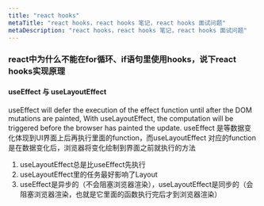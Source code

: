 ```yaml
---
title: "react hooks"
metaTitle: "react hooks，react hooks 笔记，react hooks 面试问题"
metaDescription: "react hooks，react hooks 笔记，react hooks 面试问题"
---
```



### react中为什么不能在for循环、if语句里使用hooks，说下react hooks实现原理





#### useEffect 与 useLayoutEffect
useEffect will defer the execution of the effect function until after the DOM mutations are painted, With useLayoutEffect, the computation will be triggered before the browser has painted the update.
useEffect 是等数据变化体现到UI界面上后再执行里面的function，而useLayoutEffect 对应的function 是在数据变化后，浏览器将变化绘制到界面之前就执行的方法

1. useLayoutEffect总是比useEffect先执行
1. useLayoutEffect里的任务最好影响了Layout
1. useEffect是异步的（不会阻塞浏览器渲染），useLayoutEffect是同步的（会阻塞浏览器渲染，也就是它里面的函数执行完后才到浏览器渲染）